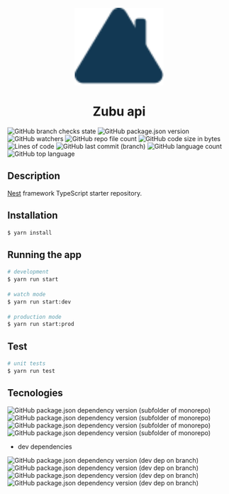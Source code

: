 <p align="center">
  <!-- <a href="http://nestjs.com/" target="blank"> -->
  <img src="public/logo.svg" width="200" alt="Nest Logo" />
  <!-- </a> -->
  <h1 align="center"><strong>Zubu api</strong></h1>
</p>

![GitHub branch checks state](https://img.shields.io/github/checks-status/TeddyCubaka/zubu-api-v1/develop?style=for-the-badge&color=blue)
![GitHub package.json version](https://img.shields.io/github/package-json/v/TeddyCubaka/zubu-api-v1?style=for-the-badge&color=blue)
![GitHub watchers](https://img.shields.io/github/watchers/TeddyCubaka/zubu-api-v1?style=for-the-badge&color=blue)
![GitHub repo file count](https://img.shields.io/github/directory-file-count/TeddyCubaka/zubu-api-v1?style=for-the-badge&color=blue)
![GitHub code size in bytes](https://img.shields.io/github/languages/code-size/TeddyCubaka/zubu-api-v1?style=for-the-badge&color=blue)
![Lines of code](https://img.shields.io/tokei/lines/github/TeddyCubaka/zubu-api-v1?style=for-the-badge&color=blue)
![GitHub last commit (branch)](https://img.shields.io/github/last-commit/TeddyCubaka/zubu-api-v1/develop?style=for-the-badge&color=blue)
![GitHub language count](https://img.shields.io/github/languages/count/TeddyCubaka/zubu-api-v1?color=blue&style=for-the-badge)
![GitHub top language](https://img.shields.io/github/languages/top/TeddyCubaka/zubu-api-v1?color=blue&style=for-the-badge)
<!-- ![GitHub deployments](https://img.shields.io/github/deployments/TeddyCubaka/zubu-api-v1/production?style=for-the-badge&color=blue) -->


## Description

[Nest](https://github.com/nestjs/nest) framework TypeScript starter repository.

## Installation

```bash
$ yarn install
```

## Running the app

```bash
# development
$ yarn run start

# watch mode
$ yarn run start:dev

# production mode
$ yarn run start:prod
```

## Test

```bash
# unit tests
$ yarn run test
```

## Tecnologies

![GitHub package.json dependency version (subfolder of monorepo)](https://img.shields.io/github/package-json/dependency-version/TeddyCubaka/zubu-api-v1/mongoose)
![GitHub package.json dependency version (subfolder of monorepo)](https://img.shields.io/github/package-json/dependency-version/TeddyCubaka/zubu-api-v1/rxjs)
![GitHub package.json dependency version (subfolder of monorepo)](https://img.shields.io/github/package-json/dependency-version/TeddyCubaka/zubu-api-v1/reflect-metadata)
![GitHub package.json dependency version (subfolder of monorepo)](https://img.shields.io/github/package-json/dependency-version/TeddyCubaka/zubu-api-v1/@nestjs/platform-express)

* dev dependencies

![GitHub package.json dependency version (dev dep on branch)](https://img.shields.io/github/package-json/dependency-version/TeddyCubaka/zubu-api-v1/dev/eslint)
![GitHub package.json dependency version (dev dep on branch)](https://img.shields.io/github/package-json/dependency-version/TeddyCubaka/zubu-api-v1/dev/prettier)
![GitHub package.json dependency version (dev dep on branch)](https://img.shields.io/github/package-json/dependency-version/TeddyCubaka/zubu-api-v1/dev/jest)
![GitHub package.json dependency version (dev dep on branch)](https://img.shields.io/github/package-json/dependency-version/TeddyCubaka/zubu-api-v1/dev/typescript)